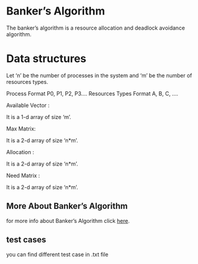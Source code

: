 # Banker’s Algorithm

The banker’s algorithm is a resource allocation and deadlock avoidance algorithm.

# Data structures
Let ‘n’ be the number of processes in the system and ‘m’ be the number of resources types.

Process Format P0, P1, P2, P3....
Resources Types Format A, B, C, ....


Available Vector : 

It is a 1-d array of size ‘m’.

Max Matrix:

It is a 2-d array of size ‘n*m’.

Allocation :

It is a 2-d array of size ‘n*m’.

Need Matrix :

 It is a 2-d array of size ‘n*m’.


## More About Banker’s Algorithm

for more info about Banker’s Algorithm click [here](https://www.geeksforgeeks.org/bankers-algorithm-in-operating-system-2/?fbclid=IwAR1GV4-PEXROJB3rmpR7vrTRwcMzkhL8dIjsZBsMgjS4p7uiCv2ENLSqUjs).


## test cases

you can find different test case in .txt file 



